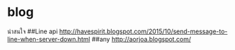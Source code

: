 # blog
น่าสนใจ
##Line api
http://havespirit.blogspot.com/2015/10/send-message-to-line-when-server-down.html
##any
http://aorjoa.blogspot.com/
